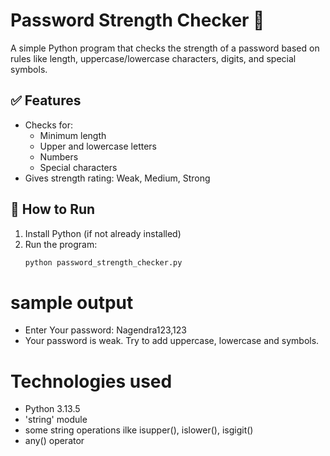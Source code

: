 # Password Strength Checker 🔐

A simple Python program that checks the strength of a password based on rules like length, uppercase/lowercase characters, digits, and special symbols.

## ✅ Features
- Checks for:
  - Minimum length
  - Upper and lowercase letters
  - Numbers
  - Special characters
- Gives strength rating: Weak, Medium, Strong

## 🚀 How to Run
1. Install Python (if not already installed)
2. Run the program:
   ```bash
   python password_strength_checker.py
# sample output
  - Enter Your password: Nagendra123,123
  - Your password is weak. Try to add uppercase, lowercase and symbols.
# Technologies used
  - Python 3.13.5
  - 'string' module
  - some string operations ilke isupper(), islower(), isgigit()
  - any() operator


